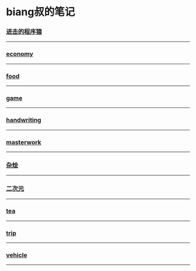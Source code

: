 biang叔的笔记
=============

### [进击的程序猿](development/index)

---

### [economy](economy/index)

---

### [food](food/index)

---

### [game](game/index)

---

### [handwriting](handwriting/index)

---

### [masterwork](masterwork/index)

---

### [杂烩](mixed/index)

---

### [二次元](quadratic-element/index)

---

### [tea](tea/index)

---

### [trip](trip/index)

---

### [vehicle](vehicle/index)

---

